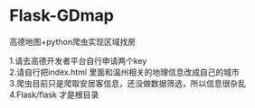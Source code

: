# Flask-GDmap
高德地图+python爬虫实现区域找房


1.请去高德开发者平台自行申请两个key
<br>
2.请自行把index.html 里面和温州相关的地理信息改成自己的城市
<br>
3.爬虫目前只是爬取安居客信息，还没做数据筛选，所以信息很杂乱
<br>
4.Flask/flask 才是根目录 
